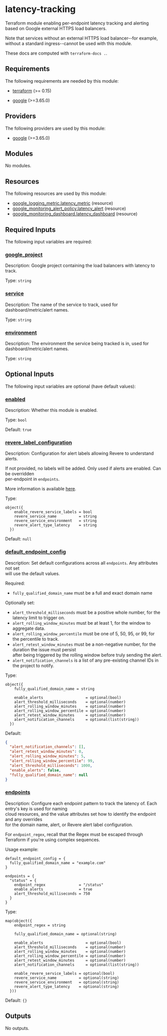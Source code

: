 # latency-tracking

Terraform module enabling per-endpoint latency tracking and alerting based on Google external HTTPS load balancers. 

Note that services without an external HTTPS load balancer--for example, without a standard ingress--cannot be used with this module.

These docs are computed with `terraform-docs .`.

[//]: # (BEGIN_TF_DOCS)
## Requirements

The following requirements are needed by this module:

- <a name="requirement_terraform"></a> [terraform](#requirement\_terraform) (>= 0.15)

- <a name="requirement_google"></a> [google](#requirement\_google) (>=3.65.0)

## Providers

The following providers are used by this module:

- <a name="provider_google"></a> [google](#provider\_google) (>=3.65.0)

## Modules

No modules.

## Resources

The following resources are used by this module:

- [google_logging_metric.latency_metric](https://registry.terraform.io/providers/hashicorp/google/latest/docs/resources/logging_metric) (resource)
- [google_monitoring_alert_policy.latency_alert](https://registry.terraform.io/providers/hashicorp/google/latest/docs/resources/monitoring_alert_policy) (resource)
- [google_monitoring_dashboard.latency_dashboard](https://registry.terraform.io/providers/hashicorp/google/latest/docs/resources/monitoring_dashboard) (resource)

## Required Inputs

The following input variables are required:

### <a name="input_google_project"></a> [google\_project](#input\_google\_project)

Description: Google project containing the load balancers with latency to track.

Type: `string`

### <a name="input_service"></a> [service](#input\_service)

Description: The name of the service to track, used for dashboard/metric/alert names.

Type: `string`

### <a name="input_environment"></a> [environment](#input\_environment)

Description: The environment the service being tracked is in, used for dashboard/metric/alert names.

Type: `string`

## Optional Inputs

The following input variables are optional (have default values):

### <a name="input_enabled"></a> [enabled](#input\_enabled)

Description: Whether this module is enabled.

Type: `bool`

Default: `true`

### <a name="input_revere_label_configuration"></a> [revere\_label\_configuration](#input\_revere\_label\_configuration)

Description: Configuration for alert labels allowing Revere to understand alerts.

If not provided, no labels will be added. Only used if alerts are enabled. Can be overridden  
per-endpoint in `endpoints`.

More information is available
[here](https://github.com/broadinstitute/revere/blob/main/docs/gcp_alert_policy_labels.md).

Type:

```hcl
object({
    enable_revere_service_labels = bool
    revere_service_name          = string
    revere_service_environment   = string
    revere_alert_type_latency    = string
  })
```

Default: `null`

### <a name="input_default_endpoint_config"></a> [default\_endpoint\_config](#input\_default\_endpoint\_config)

Description: Set default configurations across all `endpoints`. Any attributes not set  
will use the default values.

Required:
- `fully_qualified_domain_name` must be a full and exact domain name

Optionally set:
- `alert_threshold_milliseconds` must be a positive whole number, for the latency limit to trigger on.
- `alert_rolling_window_minutes` must be at least 1, for the window to aggregate data.
- `alert_rolling_window_percentile` must be one of 5, 50, 95, or 99, for the percentile to track.
- `alert_retest_window_minutes` must be a non-negative number, for the duration the issue must persist  
after being triggered by the rolling window before truly sending the alert.
- `alert_notification_channels` is a list of any pre-existing channel IDs in the project to notify.

Type:

```hcl
object({
    fully_qualified_domain_name = string

    enable_alerts                   = optional(bool)
    alert_threshold_milliseconds    = optional(number)
    alert_rolling_window_minutes    = optional(number)
    alert_rolling_window_percentile = optional(number)
    alert_retest_window_minutes     = optional(number)
    alert_notification_channels     = optional(list(string))
  })
```

Default:

```json
{
  "alert_notification_channels": [],
  "alert_retest_window_minutes": 0,
  "alert_rolling_window_minutes": 5,
  "alert_rolling_window_percentile": 99,
  "alert_threshold_milliseconds": 1000,
  "enable_alerts": false,
  "fully_qualified_domain_name": null
}
```

### <a name="input_endpoints"></a> [endpoints](#input\_endpoints)

Description: Configure each endpoint pattern to track the latency of. Each entry's key is used for naming  
cloud resources, and the value attributes set how to identify the endpoint and any overrides  
for the domain name, alert, or Revere alert label configuration.

For `endpoint_regex`, recall that the Regex must be escaped through Terraform if you're using complex sequences.

Usage example:

```hcl
default_endpoint_config = {
  fully_qualified_domain_name = "example.com"
}

endpoints = {
  "status" = {
    endpoint_regex               = "/status"
    enable_alerts                = true
    alert_threshold_milliseconds = 750
  }
}
```

Type:

```hcl
map(object({
    endpoint_regex = string

    fully_qualified_domain_name = optional(string)

    enable_alerts                   = optional(bool)
    alert_threshold_milliseconds    = optional(number)
    alert_rolling_window_minutes    = optional(number)
    alert_rolling_window_percentile = optional(number)
    alert_retest_window_minutes     = optional(number)
    alert_notification_channels     = optional(list(string))

    enable_revere_service_labels = optional(bool)
    revere_service_name          = optional(string)
    revere_service_environment   = optional(string)
    revere_alert_type_latency    = optional(string)
  }))
```

Default: `{}`

## Outputs

No outputs.

[//]: # (END_TF_DOCS)
